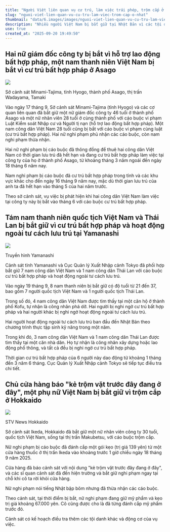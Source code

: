 ```yaml
---
title: "Người Việt liên quan vụ cư trú, làm việc trái phép, trộm cắp ở Nhật"
slug: "nguoi-viet-lien-quan-vu-cu-tru-lam-viec-trom-cap-o-nhat"
thumbnail: "data/6.images/images/nguoi-viet-lien-quan-vu-cu-tru-lam-viec-trom-cap-o-nhat.webp"
description: "Nhiều người Việt Nam bị bắt giữ tại Nhật Bản vì các tội danh liên quan đến cư trú, lao động bất hợp pháp và trộm cắp tại các tỉnh Hyogo, Yamanashi và Hokkaido."
use: true
created_at: "2025-09-20 19:49:50"
---
```


## Hai nữ giám đốc công ty bị bắt vì hỗ trợ lao động bất hợp pháp, một nam thanh niên Việt Nam bị bắt vì cư trú bất hợp pháp ở Asago

![](/images/20250919-00000019-kobenext-000-3-view.webp)

Sở cảnh sát Minami-Tajima, tỉnh Hyogo, thành phố Asago, thị trấn Wadayama, Tamaki

Vào ngày 17 tháng 9, Sở cảnh sát Minami-Tajima (tỉnh Hyogo) và các cơ quan liên quan đã bắt giữ một nữ giám đốc công ty 46 tuổi ở thành phố Asago và một nữ nhân viên 28 tuổi ở cùng thành phố với cáo buộc vi phạm Luật Kiểm soát Nhập cư và Người tị nạn (hỗ trợ lao động bất hợp pháp). Một nam công dân Việt Nam 28 tuổi cũng bị bắt với cáo buộc vi phạm cùng luật (cư trú bất hợp pháp). Hai nữ nghi phạm phủ nhận các cáo buộc, còn nam nghi phạm thừa nhận.

Hai nữ nghi phạm bị cáo buộc đã thông đồng để thuê hai công dân Việt Nam có thời gian lưu trú đã hết hạn và đang cư trú bất hợp pháp làm việc tại công ty của họ ở thành phố Asago, từ khoảng tháng 3 năm ngoái đến ngày 18 tháng 6 năm nay.

Nam nghi phạm bị cáo buộc đã cư trú bất hợp pháp trong tỉnh và các khu vực khác cho đến ngày 16 tháng 9 năm nay, mặc dù thời gian lưu trú của anh ta đã hết hạn vào tháng 5 của hai năm trước.

Theo sở cảnh sát, vụ việc bị phát hiện khi hai công dân Việt Nam làm việc tại công ty này bị bắt vào tháng 6 với cáo buộc cư trú bất hợp pháp.

## Tám nam thanh niên quốc tịch Việt Nam và Thái Lan bị bắt giữ vì cư trú bất hợp pháp và hoạt động ngoài tư cách lưu trú tại Yamanashi

![](/images/20250919-22179876-utyv-000-1-view.webp)

Truyền hình Yamanashi

Cảnh sát tỉnh Yamanashi và Cục Quản lý Xuất Nhập cảnh Tokyo đã phối hợp bắt giữ 7 nam công dân Việt Nam và 1 nam công dân Thái Lan với cáo buộc cư trú bất hợp pháp và hoạt động ngoài tư cách lưu trú.

Vào ngày 19 tháng 9, 8 nam thanh niên bị bắt giữ có độ tuổi từ 21 đến 37, bao gồm 7 người quốc tịch Việt Nam và 1 người quốc tịch Thái Lan.

Trong số đó, 4 nam công dân Việt Nam được tìm thấy tại một căn hộ ở thành phố Kofu, tự nhận là công nhân phá dỡ. Hai người bị nghi ngờ cư trú bất hợp pháp và hai người khác bị nghi ngờ hoạt động ngoài tư cách lưu trú.

Hai người hoạt động ngoài tư cách lưu trú ban đầu đến Nhật Bản theo chương trình thực tập sinh kỹ năng trong một năm.

Trong khi đó, 3 nam công dân Việt Nam và 1 nam công dân Thái Lan được tìm thấy tại một căn nhà dân. Họ tự nhận là công nhân xây dựng hoặc lao động phổ thông, và tất cả đều bị nghi ngờ cư trú bất hợp pháp.

Thời gian cư trú bất hợp pháp của 6 người này dao động từ khoảng 1 tháng đến 3 năm 6 tháng. Cục Quản lý Xuất Nhập cảnh Tokyo sẽ tiếp tục điều tra chi tiết.

## Chủ cửa hàng báo "kẻ trộm vặt trước đây đang ở đây", một phụ nữ Việt Nam bị bắt giữ vì trộm cắp ở Hokkaido

![](/images/20250919-01884859-stv-000-2-view.webp)

STV News Hokkaido

Sở cảnh sát Ikeda, Hokkaido đã bắt giữ một nữ nhân viên công ty 30 tuổi, quốc tịch Việt Nam, sống tại thị trấn Makubetsu, với cáo buộc trộm cắp.

Nữ nghi phạm bị cáo buộc đã đánh cắp một gói kẹo (trị giá 139 yên) từ một cửa hàng thuốc ở thị trấn Ikeda vào khoảng trước 1 giờ chiều ngày 18 tháng 9 năm 2025.

Cửa hàng đã báo cảnh sát với nội dung "kẻ trộm vặt trước đây đang ở đây", và các sĩ quan cảnh sát đã đến hiện trường và bắt giữ nghi phạm ngay tại chỗ khi cô ta rời khỏi cửa hàng.

Nữ nghi phạm nói tiếng Nhật bập bõm nhưng đã thừa nhận các cáo buộc.

Theo cảnh sát, tại thời điểm bị bắt, nữ nghi phạm đang giữ mỹ phẩm và kẹo trị giá khoảng 67.000 yên. Cô cũng được cho là đã từng đánh cắp mỹ phẩm trước đó.

Cảnh sát có kế hoạch điều tra thêm các tội danh khác và động cơ của vụ việc.
